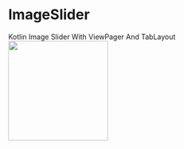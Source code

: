 # ImageSlider
Kotlin Image Slider With ViewPager And TabLayout
<img src="https://github.com/emirhanbulbul/ImageSlider/assets/14194362/3cdb628d-44a6-4803-ab6b-d0464a7983f9" width="200">

